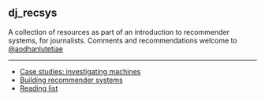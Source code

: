 ## dj_recsys

A collection of resources as part of an introduction to recommender systems, for journalists. Comments and recommendations welcome to [@aodhanlutetiae](https://twitter.com/aodhanlutetiae/)

---

- [Case studies: investigating machines](https://aodhanlutetiae.github.io/dj_recsys/casestudies)
- [Building recommender systems](https://aodhanlutetiae.github.io/dj_recsys/building)
- [Reading list](https://aodhanlutetiae.github.io/dj_recsys/reading)

<!-- [Recorded lecture & live class slides](https://drive.google.com/drive/folders/1G-l6JSlOnkD2Rk5uR3XYb5cpQCgu9iwg?usp=sharing) -->
